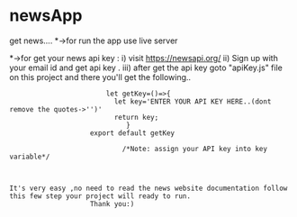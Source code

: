 # newsApp

get news....
\*->for run the app use live server

\*->for get your news api key :
i) visit https://newsapi.org/
ii) Sign up with your email id and get api key .
iii) after get the api key goto "apiKey.js" file on this project and there you'll get the following..

                            let getKey=()=>{
                              let key='ENTER YOUR API KEY HERE..(dont remove the quotes->'')'
                              return key;
                                 }
                        export default getKey

                                /*Note: assign your API key into key variable*/



    It's very easy ,no need to read the news website documentation follow this few step your project will ready to run.
                        Thank you:)
